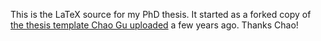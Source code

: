 This is the LaTeX source for my PhD thesis. It started as a forked copy of
[the thesis template Chao Gu uploaded](https://github.com/asymmetry/uva-thesis-template)
a few years ago. Thanks Chao!
